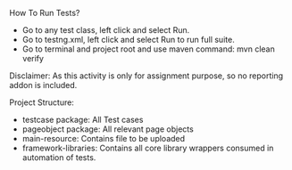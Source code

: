 How To Run Tests?
- Go to any test class, left click and select Run.
- Go to testng.xml, left click and select Run to run full suite.
- Go to terminal and project root and use maven command: mvn clean verify

Disclaimer: As this activity is only for assignment purpose, so no reporting addon is included.

Project Structure:

- testcase package: All Test cases
- pageobject package: All relevant page objects
- main-resource: Contains file to be uploaded
- framework-libraries: Contains all core library wrappers consumed in automation of tests.